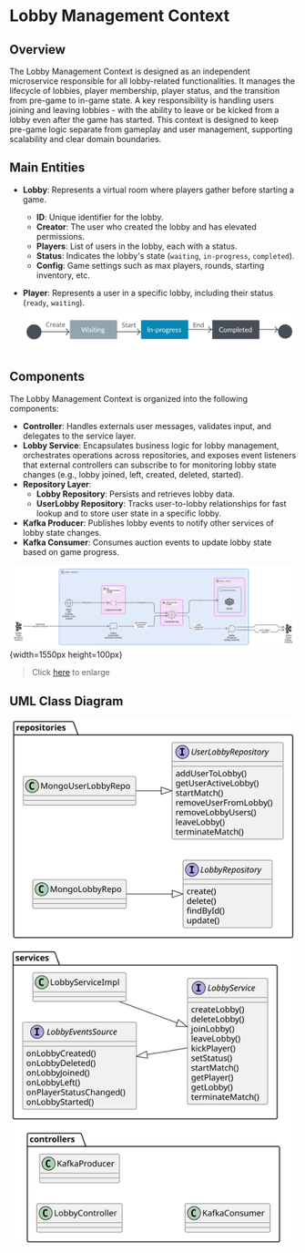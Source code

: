 # Lobby Management Context

## Overview

The Lobby Management Context is designed as an independent microservice responsible for all lobby-related
functionalities. It manages the lifecycle of lobbies, player membership, player status, and the transition from pre-game
to in-game state. A key responsibility is handling users joining and leaving lobbies - with the ability to leave or be
kicked from a lobby even after the game has started. This context is designed to keep pre-game logic separate from
gameplay and user management, supporting scalability and clear domain boundaries.

## Main Entities

- **Lobby**: Represents a virtual room where players gather before starting a game.
    - **ID**: Unique identifier for the lobby.
    - **Creator**: The user who created the lobby and has elevated permissions.
    - **Players**: List of users in the lobby, each with a status.
    - **Status**: Indicates the lobby's state (`waiting`, `in-progress`, `completed`).
    - **Config**: Game settings such as max players, rounds, starting inventory, etc.

- **Player**: Represents a user in a specific lobby, including their status (`ready`, `waiting`).
  ![Lobby State](../../images/LobbyState.png "Lobby state diagram")

## Components

The Lobby Management Context is organized into the following components:

- **Controller**: Handles externals user messages, validates input, and delegates to the service layer.
- **Lobby Service**: Encapsulates business logic for lobby management, orchestrates operations across repositories, and
  exposes event listeners that external controllers can subscribe to for monitoring lobby state changes (e.g., lobby
  joined, left, created, deleted, started).
- **Repository Layer**:
    - **Lobby Repository**: Persists and retrieves lobby data.
    - **UserLobby Repository**: Tracks user-to-lobby relationships for fast lookup and to store user state in a specific
      lobby.
- **Kafka Producer**: Publishes lobby events to notify other services of lobby state changes.
- **Kafka Consumer**: Consumes auction events to update lobby state based on game progress.

![Lobby Service Architecture](../../images/LobbyComponents.svg "Lobby service architecture"){width=1550px height=100px}
> Click <a href="../../images/LobbyComponents.svg" target="_blank">here</a> to enlarge

## UML Class Diagram

![Lobby components UML](../../images/LobbyUML.svg "Lobby components UML diagram")
